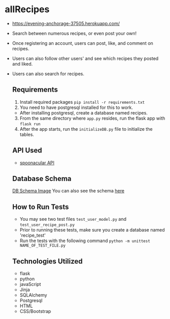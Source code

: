 # allRecipes
- https://evening-anchorage-37505.herokuapp.com/
- Search between numerous recipes, or even post your own!
- Once registering an account, users can post, like, and comment on recipes.
- Users can also follow other users' and see which recipes they posted and liked. 
- Users can also search for recipes.

  ## Requirements
  1. Install required packages `pip install -r requirements.txt`
  2. You need to have postgresql installed for this to work.
    - After installing postgresql, create a database named recipes.
  3. From the same directory where `app.py` resides, run the flask app with `flask run`
  4. After the app starts, run the `initializeDB.py` file to initialize the tables.
  
  ## API Used
  * [spoonacular API](https://spoonacular.com/food-api)

  ## Database Schema
  [DB Schema Image](https://i.imgur.com/d2FMj50.png)
  You can also see the schema [here](https://app.quickdatabasediagrams.com/#/d/v7Eozr)

  ## How to Run Tests
  - You may see two test files `test_user_model.py` and `test_user_recipe_post.py`
  - Prior to running these tests, make sure you create a database named 'recipe_test'
  - Run the tests with the following command `python -m unittest NAME_OF_TEST_FILE.py`
  
  ## Technologies Utilized
  - flask
  - python
  - javaScript
  - Jinja
  - SQLAlchemy
  - Postgresql 
  - HTML
  - CSS/Bootstrap
 
